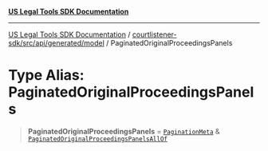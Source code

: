 [**US Legal Tools SDK Documentation**](../../../../../../README.md)

***

[US Legal Tools SDK Documentation](../../../../../../README.md) / [courtlistener-sdk/src/api/generated/model](../README.md) / PaginatedOriginalProceedingsPanels

# Type Alias: PaginatedOriginalProceedingsPanels

> **PaginatedOriginalProceedingsPanels** = [`PaginationMeta`](../interfaces/PaginationMeta.md) & [`PaginatedOriginalProceedingsPanelsAllOf`](PaginatedOriginalProceedingsPanelsAllOf.md)
